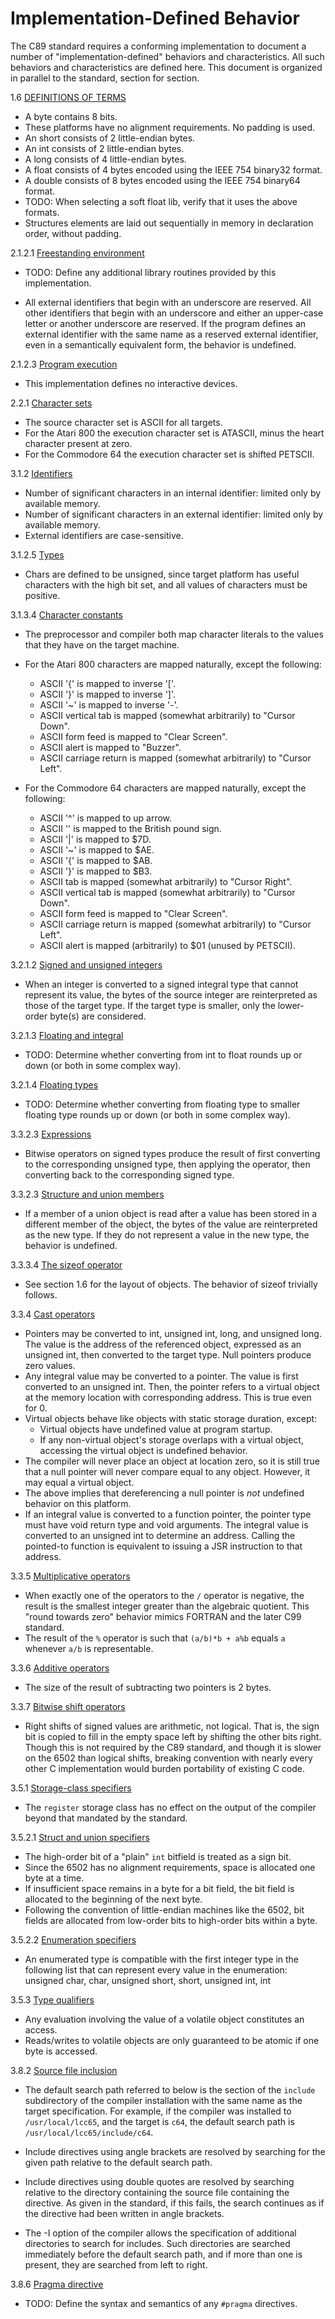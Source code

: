 # Implementation-Defined Behavior

The C89 standard requires a conforming implementation to document a number of
"implementation-defined" behaviors and characteristics. All such behaviors
and characteristics are defined here. This document is organized in
parallel to the standard, section for section.

1.6 [DEFINITIONS OF TERMS](http://port70.net/~nsz/c/c89/c89-draft.html#1.)

* A byte contains 8 bits.
* These platforms have no alignment requirements. No padding is used.
* An short consists of 2 little-endian bytes.
* An int consists of 2 little-endian bytes.
* A long consists of 4 little-endian bytes.
* A float consists of 4 bytes encoded using the IEEE 754 binary32 format.
* A double consists of 8 bytes encoded using the IEEE 754 binary64 format.
* TODO: When selecting a soft float lib, verify that it uses the above formats.
* Structures elements are laid out sequentially in memory in declaration order,
  without padding.

2.1.2.1 [Freestanding
environment](https://port70.net/~nsz/c/c89/c89-draft.html#2.1.2.1.)

* TODO: Define any additional library routines provided by this implementation.

* All external identifiers that begin with an underscore are reserved. All other
  identifiers that begin with an underscore and either an upper-case letter or
  another underscore are reserved. If the program defines an external identifier
  with the same name as a reserved external identifier, even in a semantically
  equivalent form, the behavior is undefined.

2.1.2.3 [Program execution](https://port70.net/~nsz/c/c89/c89-draft.html#2.1.2.3.)

* This implementation defines no interactive devices.

2.2.1 [Character sets](https://port70.net/~nsz/c/c89/c89-draft.html#2.2.1)

* The source character set is ASCII for all targets.
* For the Atari 800 the execution character set is ATASCII, minus the heart
  character present at zero.
* For the Commodore 64 the execution character set is shifted PETSCII.

3.1.2 [Identifiers](https://port70.net/~nsz/c/c89/c89-draft.html#3.1.2)

* Number of significant characters in an internal identifier: limited only by
  available memory.
* Number of significant characters in an external identifier: limited only by
  available memory.
* External identifiers are case-sensitive.

3.1.2.5 [Types](https://port70.net/~nsz/c/c89/c89-draft.html#3.1.2.5)

* Chars are defined to be unsigned, since target platform has useful
  characters with the high bit set, and all values of characters must be
  positive.

3.1.3.4 [Character constants](https://port70.net/~nsz/c/c89/c89-draft.html#3.1.3.4)

* The preprocessor and compiler both map character literals to the values that
  they have on the target machine.

* For the Atari 800 characters are mapped naturally, except the following:
  * ASCII '{' is mapped to inverse '['.
  * ASCII '}' is mapped to inverse ']'.
  * ASCII '~' is mapped to inverse '-'.
  * ASCII vertical tab is mapped (somewhat arbitrarily) to "Cursor Down".
  * ASCII form feed is mapped to "Clear Screen".
  * ASCII alert is mapped to "Buzzer".
  * ASCII carriage return is mapped (somewhat arbitrarily) to "Cursor Left".
* For the Commodore 64 characters are mapped naturally, except the following:
  * ASCII '^' is mapped to up arrow.
  * ASCII '\' is mapped to the British pound sign.
  * ASCII '|' is mapped to $7D.
  * ASCII '~' is mapped to $AE.
  * ASCII '{' is mapped to $AB.
  * ASCII '}' is mapped to $B3.
  * ASCII tab is mapped (somewhat arbitrarily) to "Cursor Right".
  * ASCII vertical tab is mapped (somewhat arbitrarily) to "Cursor Down".
  * ASCII form feed is mapped to "Clear Screen".
  * ASCII carriage return is mapped (somewhat arbitrarily) to "Cursor Left".
  * ASCII alert is mapped (arbitrarily) to $01 (unused by PETSCII).
 
3.2.1.2 [Signed and unsigned integers](https://port70.net/~nsz/c/c89/c89-draft.html#3.2.1.2)

* When an integer is converted to a signed integral type that cannot represent
  its value, the bytes of the source integer are reinterpreted as those of the
  target type. If the target type is smaller, only the lower-order byte(s) are
  considered.

3.2.1.3 [Floating and integral](https://port70.net/~nsz/c/c89/c89-draft.html#3.2.1.3)

* TODO: Determine whether converting from int to float rounds up or down (or
  both in some complex way).

3.2.1.4 [Floating types](https://port70.net/~nsz/c/c89/c89-draft.html#3.2.1.4)

* TODO: Determine whether converting from floating type to smaller floating
  type rounds up or down (or both in some complex way).

3.3.2.3 [Expressions](https://port70.net/~nsz/c/c89/c89-draft.html#3.3)

* Bitwise operators on signed types produce the result of first converting to
  the corresponding unsigned type, then applying the operator, then converting
  back to the corresponding signed type.

3.3.2.3 [Structure and union members](https://port70.net/~nsz/c/c89/c89-draft.html#3.3.2.3)

* If a member of a union object is read after a value has been stored in a
  different member of the object, the bytes of the value are reinterpreted as
  the new type. If they do not represent a value in the new type, the behavior
  is undefined.

3.3.3.4 [The sizeof operator](https://port70.net/~nsz/c/c89/c89-draft.html#3.3.3.4)

* See section 1.6 for the layout of objects. The behavior of sizeof trivially
  follows.

3.3.4 [Cast operators](https://port70.net/~nsz/c/c89/c89-draft.html#3.3.4)

* Pointers may be converted to int, unsigned int, long, and unsigned long. The
  value is the address of the referenced object, expressed as an unsigned int,
  then converted to the target type. Null pointers produce zero values.
* Any integral value may be converted to a pointer. The value is first
  converted to an unsigned int. Then, the pointer refers to a virtual object
  at the memory location with corresponding address. This is true even for 0.
* Virtual objects behave like objects with static storage duration, except:
  * Virtual objects have undefined value at program startup.
  * If any non-virtual object's storage overlaps with a virtual object,
    accessing the virtual object is undefined behavior.
* The compiler will never place an object at location zero, so it is still true
  that a null pointer will never compare equal to any object. However, it may
  equal a virtual object.
* The above implies that dereferencing a null pointer is *not* undefined
  behavior on this platform.
* If an integral value is converted to a function pointer, the pointer type
  must have void return type and void arguments. The integral value is
  converted to an unsigned int to determine an address. Calling the pointed-to
  function is equivalent to issuing a JSR instruction to that address.

3.3.5 [Multiplicative operators](https://port70.net/~nsz/c/c89/c89-draft.html#3.3.5)

* When exactly one of the operators to the ```/``` operator is negative, the
  result is the smallest integer greater than the algebraic quotient. This
  "round towards zero" behavior mimics FORTRAN and the later C99 standard.
* The result of the ```%``` operator is such that ```(a/b)*b + a%b``` equals
   ```a``` whenever ```a/b``` is representable.

3.3.6 [Additive operators](https://port70.net/~nsz/c/c89/c89-draft.html#3.3.6)

* The size of the result of subtracting two pointers is 2 bytes.

3.3.7 [Bitwise shift operators](https://port70.net/~nsz/c/c89/c89-draft.html#3.3.7)

* Right shifts of signed values are arithmetic, not logical. That is, the sign bit
  is copied to fill in the empty space left by shifting the other bits right. Though
  this is not required by the C89 standard, and though it is slower on the 6502 than
  logical shifts, breaking convention with nearly every other C implementation would
  burden portability of existing C code.

3.5.1 [Storage-class specifiers](https://port70.net/~nsz/c/c89/c89-draft.html#3.5.1)

* The `register` storage class has no effect on the output of the compiler
  beyond that mandated by the standard.

3.5.2.1 [Struct and union specifiers](https://port70.net/~nsz/c/c89/c89-draft.html#3.5.2.1)

* The high-order bit of a "plain" `int` bitfield is treated as a sign bit.
* Since the 6502 has no alignment requirements, space is allocated one byte at
  a time.
* If insufficient space remains in a byte for a bit field, the bit field is
  allocated to the beginning of the next byte.
* Following the convention of little-endian machines like the 6502, bit fields
  are allocated from low-order bits to high-order bits within a byte.

3.5.2.2 [Enumeration specifiers](https://port70.net/~nsz/c/c89/c89-draft.html#3.5.2.2)

* An enumerated type is compatible with the first integer type in the following
  list that can represent every value in the enumeration:
  unsigned char, char, unsigned short, short, unsigned int, int

3.5.3 [Type qualifiers](https://port70.net/~nsz/c/c89/c89-draft.html#3.5.3)

* Any evaluation involving the value of a volatile object constitutes an access.
* Reads/writes to volatile objects are only guaranteed to be atomic if one
  byte is accessed.

3.8.2 [Source file inclusion](https://port70.net/~nsz/c/c89/c89-draft.html#3.8.2)

* The default search path referred to below is the section of the `include`
  subdirectory of the compiler installation with the same name as the target
  specification. For example, if the compiler was installed to
  `/usr/local/lcc65`, and the target is `c64`, the default search path is
  `/usr/local/lcc65/include/c64`.

* Include directives using angle brackets are resolved by searching for the
  given path relative to the default search path.

* Include directives using double quotes are resolved by searching relative to
  the directory containing the source file containing the directive. As given
  in the standard, if this fails, the search continues as if the directive had
  been written in angle brackets.

* The -I option of the compiler allows the specification of additional
  directories to search for includes. Such directories are searched
  immediately before the default search path, and if more than one is present,
  they are searched from left to right.

3.8.6 [Pragma directive](https://port70.net/~nsz/c/c89/c89-draft.html#3.8.6)

* TODO: Define the syntax and semantics of any `#pragma` directives.